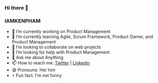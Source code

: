 ### Hi there 👋
### IAMKENPHAM


- 🔭 I’m currently working on Product Management
- 🌱 I’m currently learning Agile, Scrum Framework, Product Owner, and Product Management
- 👯 I’m looking to collaborate on web projects
- 🤔 I’m looking for help with Product Management
- 💬 Ask me about Anything
- 📫 How to reach me: [Twitter](https://twitter.com/kenpham4real) | [Linkedin](https://www.linkedin.com/in/kenpham4real/)
- 😄 Pronouns: He/ him
- ⚡ Fun fact: I'm not funny

